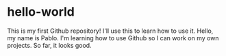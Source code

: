 # hello-world
This is my first Github repository! I'll use this to learn how to use it.
Hello, my name is Pablo.
I'm learning how to use Github so I can work on my own projects.
So far, it looks good.
